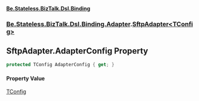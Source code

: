 #### [Be.Stateless.BizTalk.Dsl.Binding](README.md 'README')
### [Be.Stateless.BizTalk.Dsl.Binding.Adapter](Be.Stateless.BizTalk.Dsl.Binding.Adapter.md 'Be.Stateless.BizTalk.Dsl.Binding.Adapter').[SftpAdapter&lt;TConfig&gt;](SftpAdapter_TConfig_.md 'Be.Stateless.BizTalk.Dsl.Binding.Adapter.SftpAdapter<TConfig>')

## SftpAdapter<TConfig>.AdapterConfig Property

```csharp
protected TConfig AdapterConfig { get; }
```

#### Property Value
[TConfig](SftpAdapter_TConfig_.md#Be.Stateless.BizTalk.Dsl.Binding.Adapter.SftpAdapter_TConfig_.TConfig 'Be.Stateless.BizTalk.Dsl.Binding.Adapter.SftpAdapter<TConfig>.TConfig')